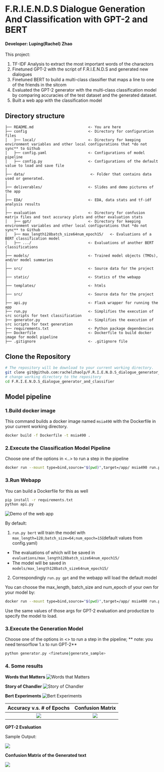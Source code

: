 # F.R.I.E.N.D.S Dialogue Generation And Classification with GPT-2 and BERT

<!-- toc -->
#### Developer: Luping(Rachel) Zhao
This project:
 1. TF-IDF Analysis to extract the most important words of the charactors
 2. Finetuned GPT-2 with the script of F.R.I.E.N.D.S and generated new dialogues
 3. Finetuned BERT to build a multi-class classifier that maps a line to one of the friends in the sitcom
 4. Evaluated the GPT-2 generator with the multi-class classification model by comparing accuracies of the test dataset and the generated dataset.
 5. Built a web app with the classification model

<!-- toc -->

<!-- tocstop -->
## Directory structure 

```
├── README.md                         <- You are here
├── config                            <- Directory for configuration files 
│   ├── local/                        <- Directory for keeping environment variables and other local configurations that *do not sync** to Github 
│   ├── config.yaml                   <- Configurations of model pipeline
│   ├── config.py                     <- Configurations of the default value to load and save file
│
├── data/                              <- Folder that contains data used or generated.
│
├── deliverables/                     <- Slides and demo pictures of the app
│
├── EDA/                              <- EDA, data stats and tf-idf analysis results
│
├── evaluation                        <- Directory for confusion matrix files and text accuracy plots and other evaluation stats
│   ├── gpt/                          <- Directory for keeping environment variables and other local configurations that *do not sync** to Github
│   ├── max_length128batch_size64num_epoch15/   <- Evaluations of a BERT classification model
│   ├── .../                          <- Evaluations of another BERT classifications
│
├── models/                           <- Trained model objects (TMOs), and/or model summaries
│
├── src/                              <- Source data for the project 
│
├── static/                           <- Statics of the webapp
│
├── templates/                        <- htmls
│
├── src/                              <- Source data for the project 
│
├── api.py                            <- Flask wrapper for running the app 
├── run.py                            <- Simplifies the execution of src scripts for text classification 
├── generator.py                      <- Simplifies the execution of src scripts for text generation
├── requirements.txt                  <- Python package dependencies 
├── Dockerfile                        <- Dockerfile to build docker image for model pipeline
├── .gitignore                        <- .gitignore file
```

## Clone the Repository

```bash
# The repository will be download to your current working directory. 
git clone git@github.com:rachelzhaolp/F.R.I.E.N.D.S_dialogue_generator_and_classifier.git
# change working directory to the repository
cd F.R.I.E.N.D.S_dialogue_generator_and_classifier
```

## Model pipeline 

### 1.Build docker image
This command builds a docker image named `msia490` with the Dockerfile in your current working directory.
 ```bash
docker build -f Dockerfile -t msia490 .
 ```

### 2.Execute the Classification Model Pipeline 
Choose one of the options in <..> to run a step in the pipeline
```bash
docker run --mount type=bind,source="$(pwd)",target=/app/ msia490 run.py <clean_data|eda|augment|bert|gpt>
```
### 3.Run Webapp
You can build a Dockerfile for this as well
```bash
pip install -r requirements.txt 
python api.py
```
![Demo of the web app](deliverables/demo.gif)

By default:
 1. `run.py bert` will train the model with `max_length=128;batch_size=64;num_epoch=15`(default values from config.yaml)
  * The evaluations of which will be saved in `evaluations/max_length128batch_size64num_epoch15/`
  * The model will be saved in `models/max_length128batch_size64num_epoch15/`
 2. Correspondingly `run.py gpt` and the webapp will load the default model

You can choose the max_length, batch_size and num_epoch of your own for your model by:
```bash
docker run --mount type=bind,source="$(pwd)",target=/app/ msia490 run.py bert --max_length=<some int> --batch_size=<some int> --num_epoch=<some int>
```
Use the same values of those args for GPT-2 evaluation and productize to specify the model to load.

### 3.Execute the Generation Model 
Choose one of the options in <> to run a  step in the pipeline; 
** note: you need tensorflow 1.x to run GPT-2** 
```bash
python generator.py <finetune|generate_sample>
```
<!-- tocstop -->

### 4. Some results
**Words that Matters**
![Words that Matters](deliverables/reports/words_that_matters.png)

**Story of Chandler**
![Story of Chandler](deliverables/reports/chan.png)

**Bert Experiments**
![Bert Experiments](deliverables/reports/Bert.png)

Accuracy v.s. # of Epochs           |  Confusion Matrix
:-------------------------:|:-------------------------:
![](deliverables/reports/accuracy.png)  |  ![](deliverables/reports/cf_test.png)

**GPT-2 Evaluation**

Sample Output:

![](deliverables/reports/sample.png)

**Confusion Matrix of the Generated text**

![](deliverables/reports/cm_generated.png)












